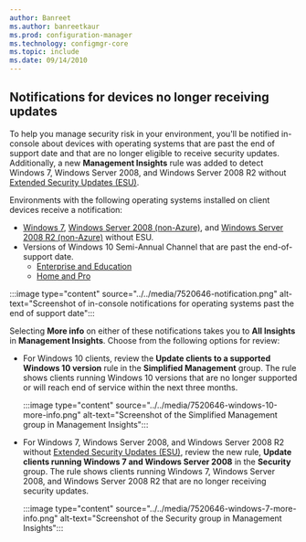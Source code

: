 ```yaml
---
author: Banreet
ms.author: banreetkaur
ms.prod: configuration-manager
ms.technology: configmgr-core
ms.topic: include
ms.date: 09/14/2010
---
```


## <a name="bkmk_patch"></a> Notifications for devices no longer receiving updates
<!--7520646-->
To help you manage security risk in your environment, you'll be notified in-console about devices with operating systems that are past the end of support date and that are no longer eligible to receive security updates. Additionally, a new **Management Insights** rule was added to detect Windows 7, Windows Server 2008, and Windows Server 2008 R2 without [Extended Security Updates (ESU)](https://support.microsoft.com/help/4497181/lifecycle-faq-extended-security-updates).

Environments with the following operating systems installed on client devices receive a notification:

- [Windows 7](/lifecycle/products/windows-7), [Windows Server 2008 (non-Azure)](/lifecycle/products/windows-server-2008), and [Windows Server 2008 R2 (non-Azure)](/lifecycle/products/windows-server-2008-r2) without ESU.
- Versions of Windows 10 Semi-Annual Channel that are past the end-of-support date.
   - [Enterprise and Education](/lifecycle/products/windows-10-enterprise-and-education)
   - [Home and Pro](/lifecycle/products/windows-10-home-and-pro)

:::image type="content" source="../../media/7520646-notification.png" alt-text="Screenshot of in-console notifications for operating systems past the end of support date":::

Selecting **More info** on either of these notifications takes you to **All Insights** in **Management Insights**. Choose from the following options for review:

- For Windows 10 clients, review the **Update clients to a supported Windows 10 version** rule in the **Simplified Management** group. The rule shows clients running Windows 10 versions that are no longer supported or will reach end of service within the next three months.

   :::image type="content" source="../../media/7520646-windows-10-more-info.png" alt-text="Screenshot of the Simplified Management group in Management Insights":::

- For Windows 7, Windows Server 2008, and Windows Server 2008 R2 without [Extended Security Updates (ESU)](https://support.microsoft.com/help/4497181/lifecycle-faq-extended-security-updates), review the new rule, **Update clients running Windows 7 and Windows Server 2008** in the **Security** group. The rule shows clients running Windows 7, Windows Server 2008, and Windows Server 2008 R2 that are no longer receiving security updates.

  :::image type="content" source="../../media/7520646-windows-7-more-info.png" alt-text="Screenshot of the Security group in Management Insights":::